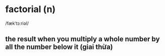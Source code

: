 # factorial (n)

/fækˈtɔːriəl/

## the result when you multiply a whole number by all the number below it (giai thừa)